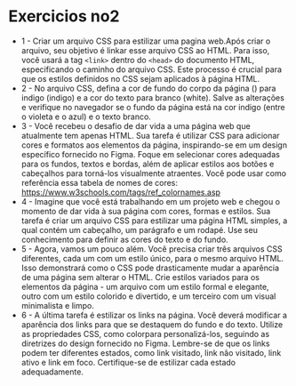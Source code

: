 # Exercicios no2

- 1 - Criar um arquivo CSS para estilizar uma pagina web.Após criar o arquivo, seu objetivo é linkar esse arquivo CSS ao HTML. Para isso, você usará a tag `<link>` dentro do `<head>` do documento HTML, especificando o caminho do arquivo CSS. Este processo é crucial para que os estilos definidos no CSS sejam aplicados à página HTML.
- 2 - No arquivo CSS, defina a cor de fundo do corpo da página (<body>) para indigo (indigo) e a cor do texto para branco (white). Salve as alterações e verifique no navegador se o fundo da página está na cor indigo (entre o violeta e o azul) e o texto branco.
- 3 - Você recebeu o desafio de dar vida a uma página web que atualmente tem apenas HTML. Sua tarefa é utilizar CSS para adicionar cores e formatos aos elementos da página, inspirando-se em um design específico fornecido no Figma. Foque em selecionar cores adequadas para os fundos, textos e bordas, além de aplicar estilos aos botões e cabeçalhos para torná-los visualmente atraentes. Você pode usar como referência essa tabela de nomes de cores: https://www.w3schools.com/tags/ref_colornames.asp
- 4 - Imagine que você está trabalhando em um projeto web e chegou o momento de dar vida à sua página com cores, formas e estilos. Sua tarefa é criar um arquivo CSS para estilizar uma página HTML simples, a qual contém um cabeçalho, um parágrafo e um rodapé. Use seu conhecimento para definir as cores do texto e do fundo.
- 5 - Agora, vamos um pouco além. Você precisa criar três arquivos CSS diferentes, cada um com um estilo único, para o mesmo arquivo HTML. Isso demonstrará como o CSS pode drasticamente mudar a aparência de uma página sem alterar o HTML. Crie estilos variados para os elementos da página - um arquivo com um estilo formal e elegante, outro com um estilo colorido e divertido, e um terceiro com um visual minimalista e limpo.
- 6 - A última tarefa é estilizar os links na página. Você deverá modificar a aparência dos links para que se destaquem do fundo e do texto. Utilize as propriedades CSS, como colorpara personalizá-los, seguindo as diretrizes do design fornecido no Figma. Lembre-se de que os links podem ter diferentes estados, como link visitado, link não visitado, link ativo e link em foco. Certifique-se de estilizar cada estado adequadamente.


